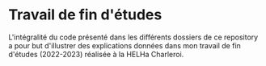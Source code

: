 ﻿# Travail de fin d'études

L'intégralité du code présenté dans les différents dossiers de ce repository a pour but d'illustrer des explications données dans mon travail de fin d'études (2022-2023) réalisée à la HELHa Charleroi.
